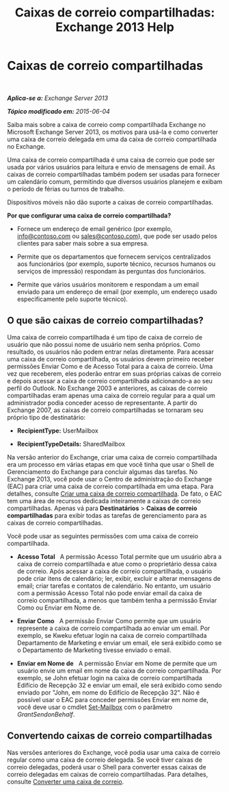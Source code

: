﻿---
title: 'Caixas de correio compartilhadas: Exchange 2013 Help'
TOCTitle: Caixas de correio compartilhadas
ms:assetid: 1d71c01b-e261-408e-a633-1d1c9d00032a
ms:mtpsurl: https://technet.microsoft.com/pt-br/library/JJ150498(v=EXCHG.150)
ms:contentKeyID: 50485142
ms.date: 01/10/2018
mtps_version: v=EXCHG.150
ms.translationtype: HT
---

# Caixas de correio compartilhadas

 

_**Aplica-se a:** Exchange Server 2013_

_**Tópico modificado em:** 2015-06-04_

Saiba mais sobre a caixa de correio comp compartilhada Exchange no Microsoft Exchange Server 2013, os motivos para usá-la e como converter uma caixa de correio delegada em uma da caixa de correio compartilhada no Exchange.

Uma caixa de correio compartilhada é uma caixa de correio que pode ser usada por vários usuários para leitura e envio de mensagens de email. As caixas de correio compartilhadas também podem ser usadas para fornecer um calendário comum, permitindo que diversos usuários planejem e exibam o período de férias ou turnos de trabalho.

Dispositivos móveis não dão suporte a caixas de correio compartilhadas.

**Por que configurar uma caixa de correio compartilhada?**

  - Fornece um endereço de email genérico (por exemplo, info@contoso.com ou sales@contoso.com), que pode ser usado pelos clientes para saber mais sobre a sua empresa.

  - Permite que os departamentos que fornecem serviços centralizados aos funcionários (por exemplo, suporte técnico, recursos humanos ou serviços de impressão) respondam às perguntas dos funcionários.

  - Permite que vários usuários monitorem e respondam a um email enviado para um endereço de email (por exemplo, um endereço usado especificamente pelo suporte técnico).

## O que são caixas de correio compartilhadas?

Uma caixa de correio compartilhada é um tipo de caixa de correio de usuário que não possui nome de usuário nem senha próprios. Como resultado, os usuários não podem entrar nelas diretamente. Para acessar uma caixa de correio compartilhada, os usuários devem primeiro receber permissões Enviar Como e de Acesso Total para a caixa de correio. Uma vez que receberem, eles poderão entrar em suas próprias caixas de correio e depois acessar a caixa de correio compartilhada adicionando-a ao seu perfil do Outlook. No Exchange 2003 e anteriores, as caixas de correio compartilhadas eram apenas uma caixa de correio regular para a qual um administrador podia conceder acesso de representante. A partir do Exchange 2007, as caixas de correio compartilhadas se tornaram seu próprio tipo de destinatário:

  - **RecipientType:**  UserMailbox

  - **RecipientTypeDetails:**  SharedMailbox

Na versão anterior do Exchange, criar uma caixa de correio compartilhada era um processo em várias etapas em que você tinha que usar o Shell de Gerenciamento do Exchange para concluir algumas das tarefas. No Exchange 2013, você pode usar o Centro de administração do Exchange (EAC) para criar uma caixa de correio compartilhada em uma etapa. Para detalhes, consulte [Criar uma caixa de correio compartilhada](create-a-shared-mailbox-exchange-2013-help.md). De fato, o EAC tem uma área de recursos dedicada inteiramente a caixas de correio compartilhadas. Apenas vá para **Destinatários** \> **Caixas de correio compartilhadas** para exibir todas as tarefas de gerenciamento para as caixas de correio compartilhadas.

Você pode usar as seguintes permissões com uma caixa de correio compartilhada.

  - **Acesso Total**   A permissão Acesso Total permite que um usuário abra a caixa de correio compartilhada e atue como o proprietário dessa caixa de correio. Após acessar a caixa de correio compartilhada, o usuário pode criar itens de calendário; ler, exibir, excluir e alterar mensagens de email; criar tarefas e contatos de calendário. No entanto, um usuário com a permissão Acesso Total não pode enviar email da caixa de correio compartilhada, a menos que também tenha a permissão Enviar Como ou Enviar em Nome de.

  - **Enviar Como**   A permissão Enviar Como permite que um usuário represente a caixa de correio compartilhada ao enviar um email. Por exemplo, se Kweku efetuar login na caixa de correio compartilhada Departamento de Marketing e enviar um email, ele será exibido como se o Departamento de Marketing tivesse enviado o email.

  - **Enviar em Nome de**   A permissão Enviar em Nome de permite que um usuário envie um email em nome da caixa de correio compartilhada. Por exemplo, se John efetuar login na caixa de correio compartilhada Edifício de Recepção 32 e enviar um email, ele será exibido como sendo enviado por "John, em nome do Edifício de Recepção 32". Não é possível usar o EAC para conceder permissões Enviar em nome de, você deve usar o cmdlet [Set-Mailbox](https://technet.microsoft.com/pt-br/library/bb123981\(v=exchg.150\)) com o parâmetro *GrantSendonBehalf*.

## Convertendo caixas de correio compartilhadas

Nas versões anteriores do Exchange, você podia usar uma caixa de correio regular como uma caixa de correio delegada. Se você tiver caixas de correio delegadas, poderá usar o Shell para converter essas caixas de correio delegadas em caixas de correio compartilhadas. Para detalhes, consulte [Converter uma caixa de correio](https://docs.microsoft.com/pt-br/exchange/recipients-in-exchange-online/manage-user-mailboxes/convert-a-mailbox).

